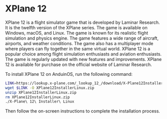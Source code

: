 # XPlane 12

XPlane 12 is a flight simulator game that is developed by Laminar Research. It is the twelfth version of the XPlane series. The game is available on Windows, macOS, and Linux. The game is known for its realistic flight simulation and physics engine. The game features a wide range of aircraft, airports, and weather conditions. The game also has a multiplayer mode where players can fly together in the same virtual world. XPlane 12 is a popular choice among flight simulation enthusiasts and aviation enthusiasts. The game is regularly updated with new features and improvements. XPlane 12 is available for purchase on the official website of Laminar Research.

To install XPlane 12 on AnduinOS, run the following command:

```bash
LINK=https://lookup.x-plane.com/_lookup_12_/download/X-Plane12InstallerLinux.zip
wget $LINK -O XPlane12InstallerLinux.zip
unzip XPlane12InstallerLinux.zip
rm XPlane12InstallerLinux.zip
./X-Plane\ 12\ Installer\ Linux
```

Then follow the on-screen instructions to complete the installation process.
